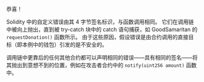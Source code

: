 恭喜！

Solidity 中的自定义错误由其 4 字节签名标识，与函数调用相同。 它们在调用链中被向上抛出，直到被 try-catch 块中的 catch 语句捕获，如 GoodSamaritan 的 `requestDonation()` 函数所示。 由于这些原因，假设错误是由合约调用的直接目标（即本例中的钱包）引发的是不安全的。

调用链中更靠后的任何其他合约都可以声明相同的错误——具有相同的签名——将其抛出到意想不到的位置，例如在攻击者合约中的 `notify(uint256 amount)` 函数中。